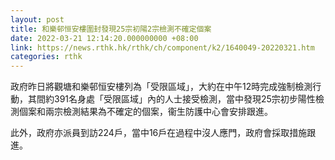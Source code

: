 ```yaml
---
layout: post
title: 和樂邨恒安樓圍封發現25宗初陽2宗檢測不確定個案
date: 2022-03-21 12:14:20.000000000 +08:00
link: https://news.rthk.hk/rthk/ch/component/k2/1640049-20220321.htm
categories: rthk
---
```


政府昨日將觀塘和樂邨恒安樓列為「受限區域」，大約在中午12時完成強制檢測行動，其間約391名身處「受限區域」內的人士接受檢測，當中發現25宗初步陽性檢測個案和兩宗檢測結果為不確定的個案，衞生防護中心會安排跟進。
 
此外，政府亦派員到訪224戶，當中16戶在過程中沒人應門，政府會採取措施跟進。
